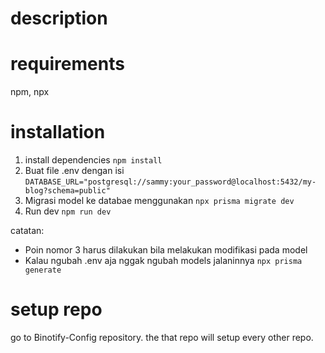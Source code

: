# description

# requirements
npm, npx
# installation
1. install dependencies ```npm install```
2. Buat file .env dengan isi ```DATABASE_URL="postgresql://sammy:your_password@localhost:5432/my-blog?schema=public"```
3. Migrasi model ke databae menggunakan ```npx prisma migrate dev```
4. Run dev ```npm run dev```

catatan:
- Poin nomor 3 harus dilakukan bila melakukan modifikasi pada model
- Kalau ngubah .env aja nggak ngubah models jalaninnya ```npx prisma generate```
# setup repo

go to Binotify-Config repository. the that repo will setup every other repo.
